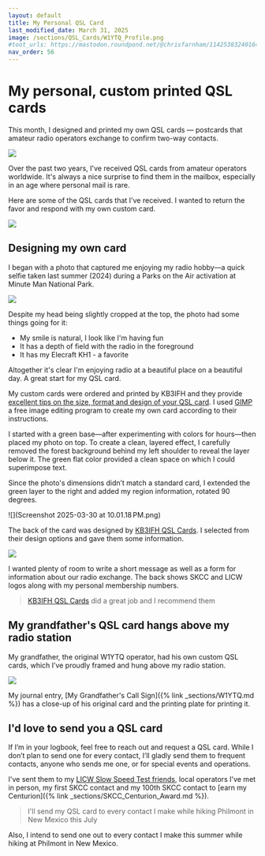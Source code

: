 ```yaml
---
layout: default
title: My Personal QSL Card
last_modified_date: March 31, 2025
image: /sections/QSL_Cards/W1YTQ_Profile.png
#toot_urls: https://mastodon.roundpond.net/@chrisfarnham/114253832401643503
nav_order: 56
---
```


# My personal, custom printed QSL cards

This month, I designed and printed my own QSL cards — postcards that amateur radio operators 
exchange to confirm two-way contacts.

![](W1YTQ_QSLCard_2025.png)

Over the past two years, I've received QSL cards from amateur operators worldwide. It's always a 
nice surprise to find them in the mailbox, especially in an age where personal mail is rare.

Here are some of the QSL cards that I've received. I wanted to return the favor and respond with my own
custom card.

![](ExampleQSLCards.png)

## Designing my own card

I  began with a photo that captured me enjoying my radio hobby—a quick selfie taken last summer (2024) 
during a Parks on the Air activation at Minute Man National Park.

![](original_photo.jpg)

Despite my head being slightly cropped at the top, the photo had some things going for it:

 - My smile is natural, I look like I'm having fun
 - It has a depth of field with the radio in the foreground
 - It has my Elecraft KH1 - a favorite

Altogether it's clear I'm enjoying radio at a beautiful place on a beautiful day. A great start for
my QSL card.

My custom cards were ordered and printed by KB3IFH and they provide [excellent tips on the size, format and
design of your QSL card](https://storage.googleapis.com/wzukusers/user-34856890/documents/5bec64d367b74ca5b8dc1b5dd7ceb8fa/KB3IFH%20QSL%20Tips%20-%20Resolution%20-%20Bleed.pdf). I used [GIMP](https://www.gimp.org/) a free image editing program
to create my own card according to their instructions.

I started with a green base—after experimenting with colors for hours—then placed my photo 
on top. To create a clean, layered effect, I carefully removed the forest background behind my left 
shoulder to reveal the layer below it.
The green flat color provided a clean space on which I could superimpose text.

Since the photo's dimensions didn’t match a standard card, I extended the green layer to 
the right and added my region information, rotated 90 degrees.

![](Screenshot 2025-03-30 at 10.01.18 PM.png)

The back of the card was designed by [KB3IFH QSL Cards](https://www.kb3ifhqslcards.com/). I selected from their
design options and gave them some information. 

![](back_w1ytq_qsl_card.png)

I wanted plenty of room to write a short message as well as
a form for information about our radio exchange. The back shows SKCC and LICW logos along with my personal membership numbers.

> [KB3IFH QSL Cards](https://www.kb3ifhqslcards.com/) did a great job and I recommend them

## My grandfather's QSL card hangs above my radio station

My grandfather, the original W1YTQ operator, had his own custom QSL cards, which I’ve proudly framed and 
hung above my radio station.

![](GrandpasQSLCardFramed.png)

My journal entry, [My Grandfather's Call Sign]({% link _sections/W1YTQ.md %}) has a close-up of his original card and the printing plate for printing it.

## I'd love to send you a QSL card

If I’m in your logbook, feel free to reach out and request a QSL card. While I don’t plan to send one for every contact,
I’ll gladly send them to frequent contacts, anyone who sends me one, or for special events and operations.

I've sent them to my [LICW Slow Speed Test friends](_sections/CW_SST_activity.md), 
local operators I've met in person, my first SKCC contact and my 100th
SKCC contact to [earn my Centurion]({% link _sections/SKCC_Centurion_Award.md %}).

> I'll send my QSL card to every contact I make while hiking Philmont in New Mexico this July

Also, I intend to send one out to every contact I make this summer while hiking at Philmont in New Mexico.
